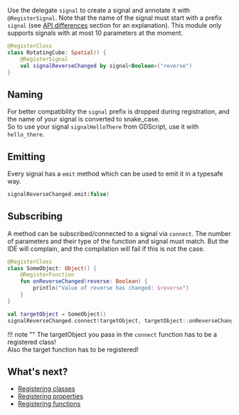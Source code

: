 Use the delegate `signal` to create a signal and annotate it with `@RegisterSignal`. Note that the name of 
the signal must start with a prefix `signal` (see [API differences](../api-differences.md) section for an explanation).
This module only supports signals with at most 10 parameters at the moment.

```kotlin
@RegisterClass
class RotatingCube: Spatial() {
    @RegisterSignal  
    val signalReverseChanged by signal<Boolean>("reverse")
}
```

## Naming
For better compatibility the `signal` prefix is dropped during registration, and the name of your signal is converted to snake_case.  
So to use your signal `signalHelloThere` from GDScript, use it with `hello_there`.

## Emitting
Every signal has a `emit` method which can be used to emit it in a typesafe way.

```kotlin
signalReverseChanged.emit(false)
```

## Subscribing
A method can be subscribed/connected to a signal via `connect`. The number of parameters and their type of the function and signal must match. But the IDE will complain, and the compilation will fail if this is not the case.

```kotlin
@RegisterClass
class SomeObject: Object() {
    @RegisterFunction
    fun onReverseChanged(reverse: Boolean) {
        println("Value of reverse has changed: $reverse")
    } 
}

val targetObject = SomeObject()
signalReverseChanged.connect(targetObject, targetObject::onReverseChanged)
```

!!! note ""
    The targetObject you pass in the `connect` function has to be a registered class!  
    Also the target function has to be registered!


## What's next?
- [Registering classes](classes.md)
- [Registering properties](properties.md)
- [Registering functions](functions.md)
